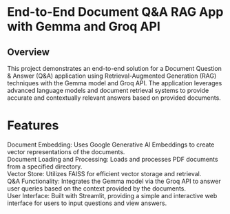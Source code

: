 # End-to-End Document Q&A RAG App with Gemma and Groq API
## Overview
This project demonstrates an end-to-end solution for a Document Question & Answer (Q&A) application using Retrieval-Augmented Generation (RAG) techniques with the Gemma model and Groq API. The application leverages advanced language models and document retrieval systems to provide accurate and contextually relevant answers based on provided documents.
# Features
Document Embedding: Uses Google Generative AI Embeddings to create vector representations of the documents. <br>
Document Loading and Processing: Loads and processes PDF documents from a specified directory. <br>
Vector Store: Utilizes FAISS for efficient vector storage and retrieval. <br>
Q&A Functionality: Integrates the Gemma model via the Groq API to answer user queries based on the context provided by the documents. <br>
User Interface: Built with Streamlit, providing a simple and interactive web interface for users to input questions and view answers. <br>
